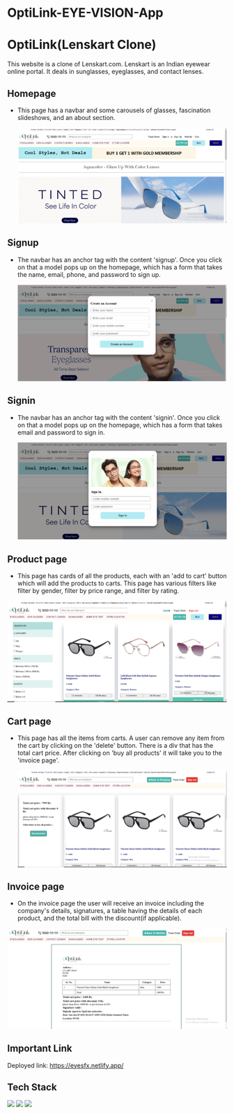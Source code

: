 # OptiLink-EYE-VISION-App

# OptiLink(Lenskart Clone) 
This website is a clone of Lenskart.com.
Lenskart is an Indian eyewear online portal. It deals in sunglasses, eyeglasses, and contact lenses. 

## Homepage
- This page has a navbar and some carousels of glasses, fascination slideshows, and an about section.
  
  ![image](./Assets/Home-Page.png)
 
## Signup
- The navbar has an anchor tag with the content 'signup'. Once you click on that a model pops up on the homepage, which has a form that takes the name, email, phone, and password to sign up.
  
  ![image](./Assets/SignUp-Page.png)

## Signin
- The navbar has an anchor tag with the content 'signin'. Once you click on that a model pops up on the homepage, which has a form that takes email and password to sign in.

  ![image](./Assets/SignIn-Page.png)

## Product page
- This page has cards of all the products, each with an 'add to cart' button which will add the products to carts. This page has various filters like filter by gender, filter by price range, and filter by rating.
  
 ![image](./Assets/Products-Page.png)

## Cart page
- This page has all the items from carts. A user can remove any item from the cart by clicking on the 'delete' button. There is a div that has the total cart price. After clicking on 'buy all products' it will take you to the 'invoice page'.
  
  ![image](./Assets/cart-Page.png)

## Invoice page
- On the invoice page the user will receive an invoice including the company's details, signatures, a table having the details of each product, and the total bill with the discount(if applicable).
  
![image](./Assets/Invoice-Page.png)


## Important Link 
Deployed link: https://eyesfx.netlify.app/

## Tech Stack

<img src="https://cdn.jsdelivr.net/npm/programming-languages-logos/src/javascript/javascript.png" height="100"> <img src="https://cdn.jsdelivr.net/gh/devicons/devicon/icons/html5/html5-original.svg" height="100"/> <img src="https://cdn.jsdelivr.net/gh/devicons/devicon/icons/css3/css3-original.svg" height="100"/>
          
